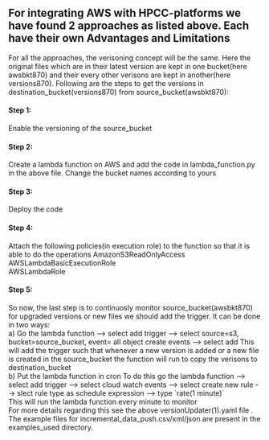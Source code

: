 <h2>For integrating AWS with HPCC-platforms we have found 2 approaches as listed above. Each have their own Advantages and Limitations</h2>

For all the approaches, the verisoning concept will be the same. Here the original files which are in their latest version are kept in one bucket(here awsbkt870) and their every other verisons are kept in another(here versions870). Following are the steps to get the versions in destination_bucket(versions870) from source_bucket(awsbkt870):

<h4>Step 1:</h4> Enable the versioning of the source_bucket
<h4>Step 2:</h4> Create a lambda function on AWS and add the code in lambda_function.py in the above file. Change the bucket names according to yours
<h4>Step 3:</h4> Deploy the code
<h4>Step 4:</h4> Attach the following policies(in execution role) to the function so that it is able to do the operations
    AmazonS3ReadOnlyAccess	
<br>
    AWSLambdaBasicExecutionRole	
<br>
    AWSLambdaRole	
<br>
<h4>Step 5:</h4> So now, the last step is to continuosly monitor source_bucket(awsbkt870) for upgraded versions or new files we should add the trigger. It can be done in two ways:
<br>
a) Go the lambda function --> select add trigger --> select source=s3, bucket=source_bucket, event= all object create events --> select add
    This will add the trigger such that whenever a new version is added or a new file is created in the source_bucket the function will run to copy the verisons to       destination_bucket
<br>
b) Put the lambda function in cron To do this go the lambda function --> select add trigger --> select cloud watch events --> select create new rule --> slect rule type as schedule expression --> type `rate(1 minute)`
<br>
  This will run the lambda function every minute to monitor
<br>
For more details regarding this see the above versionUpdater(1).yaml file . The example files for incremental_data_push.csv/xml/json are present in the examples_used directory.
